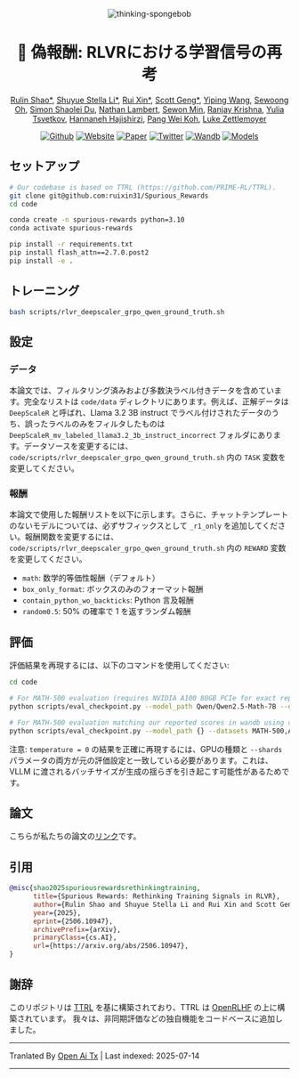 <div align="center">

![thinking-spongebob](https://raw.githubusercontent.com/ruixin31/Spurious_Rewards/main/figs/thinking-spongebob.png)

# 💭 偽報酬: RLVRにおける学習信号の再考

[Rulin Shao*](https://rulinshao.github.io/), [Shuyue Stella Li*](https://stellalisy.com/), [Rui Xin*](https://ruixin31.github.io/), [Scott Geng*](https://www.scottgeng.com/), [Yiping Wang](https://ypwang61.github.io/), [Sewoong Oh](https://homes.cs.washington.edu/~sewoong/), [Simon Shaolei Du](https://simonshaoleidu.com/), [Nathan Lambert](https://www.natolambert.com/), [Sewon Min](https://www.sewonmin.com/), [Ranjay Krishna](https://www.ranjaykrishna.com/index.html), [Yulia Tsvetkov](https://homes.cs.washington.edu/~yuliats/), [Hannaneh Hajishirzi](https://homes.cs.washington.edu/~hannaneh/), [Pang Wei Koh](https://koh.pw/), [Luke Zettlemoyer](https://www.cs.washington.edu/people/faculty/luke-zettlemoyer/)
</div>

<div align="center">

[![Github](https://img.shields.io/badge/Github-000000?style=for-the-badge&logo=github&logoColor=000&logoColor=white)](https://github.com/ruixin31/Rethink_RLVR)
[![Website](https://img.shields.io/badge/Site-000000.svg?style=for-the-badge&logo=notion&logoColor=white)](https://rethink-rlvr.notion.site/Spurious-Rewards-Rethinking-Training-Signals-in-RLVR-1f4df34dac1880948858f95aeb88872f) 
[![Paper](https://img.shields.io/badge/Paper-000000.svg?style=for-the-badge&logo=arxiv&logoColor=white)](http://arxiv.org/abs/2506.10947) 
[![Twitter](https://img.shields.io/badge/Twitter-000000?style=for-the-badge&logo=x&logoColor=white)](https://x.com/StellaLisy/status/1927392717593526780)
[![Wandb](https://img.shields.io/badge/📁_reproduction_W&B-000000?style=for-the-badge&logo=wandb&logoColor=white)](https://wandb.ai/rx31/SpuriousRewardRLVR)
[![Models](https://img.shields.io/badge/Models-000000?style=for-the-badge&logo=huggingface&logoColor=white)](https://huggingface.co/collections/stellalisy/spurious-rewards-684a38b8eeb32273c287a4db)

</div>


## セットアップ

```sh
# Our codebase is based on TTRL (https://github.com/PRIME-RL/TTRL).
git clone git@github.com:ruixin31/Spurious_Rewards
cd code

conda create -n spurious-rewards python=3.10 
conda activate spurious-rewards

pip install -r requirements.txt
pip install flash_attn==2.7.0.post2
pip install -e .
```
## トレーニング

```sh
bash scripts/rlvr_deepscaler_grpo_qwen_ground_truth.sh
```
## 設定

### データ
本論文では、フィルタリング済みおよび多数決ラベル付きデータを含めています。完全なリストは `code/data` ディレクトリにあります。例えば、正解データは `DeepScaleR` と呼ばれ、Llama 3.2 3B instruct でラベル付けされたデータのうち、誤ったラベルのみをフィルタしたものは `DeepScaleR_mv_labeled_llama3.2_3b_instruct_incorrect` フォルダにあります。データソースを変更するには、`code/scripts/rlvr_deepscaler_grpo_qwen_ground_truth.sh` 内の `TASK` 変数を変更してください。

### 報酬
本論文で使用した報酬リストを以下に示します。さらに、チャットテンプレートのないモデルについては、必ずサフィックスとして `_r1_only` を追加してください。報酬関数を変更するには、`code/scripts/rlvr_deepscaler_grpo_qwen_ground_truth.sh` 内の `REWARD` 変数を変更してください。

- `math`: 数学的等価性報酬（デフォルト）
- `box_only_format`: ボックスのみのフォーマット報酬
- `contain_python_wo_backticks`: Python 言及報酬
- `random0.5`: 50% の確率で 1 を返すランダム報酬


## 評価
評価結果を再現するには、以下のコマンドを使用してください:


```sh
cd code

# For MATH-500 evaluation (requires NVIDIA A100 80GB PCIe for exact reproduction)
python scripts/eval_checkpoint.py --model_path Qwen/Qwen2.5-Math-7B --datasets MATH-500,AIME-2024,AIME-2025,AMC

# For MATH-500 evaluation matching our reported scores in wandb using checkpoints (requires NVIDIA H200 for exact reproduction)
python scripts/eval_checkpoint.py --model_path {} --datasets MATH-500,AIME-2024,AIME-2025,AMC --shards 2
```
注意: `temperature = 0` の結果を正確に再現するには、GPUの種類と `--shards` パラメータの両方が元の評価設定と一致している必要があります。これは、VLLM に渡されるバッチサイズが生成の揺らぎを引き起こす可能性があるためです。

## 論文

こちらが私たちの論文の[リンク](http://arxiv.org/abs/2506.10947)です。

## 引用


```bibtex
@misc{shao2025spuriousrewardsrethinkingtraining,
      title={Spurious Rewards: Rethinking Training Signals in RLVR}, 
      author={Rulin Shao and Shuyue Stella Li and Rui Xin and Scott Geng and Yiping Wang and Sewoong Oh and Simon Shaolei Du and Nathan Lambert and Sewon Min and Ranjay Krishna and Yulia Tsvetkov and Hannaneh Hajishirzi and Pang Wei Koh and Luke Zettlemoyer},
      year={2025},
      eprint={2506.10947},
      archivePrefix={arXiv},
      primaryClass={cs.AI},
      url={https://arxiv.org/abs/2506.10947}, 
}
```
## 謝辞
このリポジトリは [TTRL](https://github.com/PRIME-RL/TTRL) を基に構築されており、TTRL は [OpenRLHF](https://github.com/OpenRLHF/OpenRLHF) の上に構築されています。
我々は、非同期評価などの独自機能をコードベースに追加しました。


---

Tranlated By [Open Ai Tx](https://github.com/OpenAiTx/OpenAiTx) | Last indexed: 2025-07-14

---